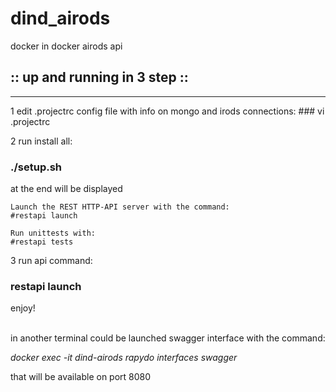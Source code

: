 # dind_airods
docker in docker airods api

## :: up and running in 3 step ::

<hr>
1 edit .projectrc config file with info on mongo and irods connections: 
### vi .projectrc  

2 run install all:
### ./setup.sh

 at the end will be displayed

```
Launch the REST HTTP-API server with the command:
#restapi launch

Run unittests with:
#restapi tests
```


3 run api command:
### restapi launch 


enjoy!
</br></br>

in another terminal could be launched swagger interface with the command:

*docker exec -it dind-airods rapydo interfaces swagger*

that will be available on port 8080


